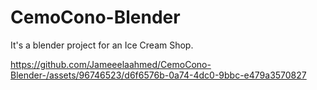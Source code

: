 # CemoCono-Blender 
It's a blender project for an Ice Cream Shop.


https://github.com/Jameeelaahmed/CemoCono-Blender-/assets/96746523/d6f6576b-0a74-4dc0-9bbc-e479a3570827

